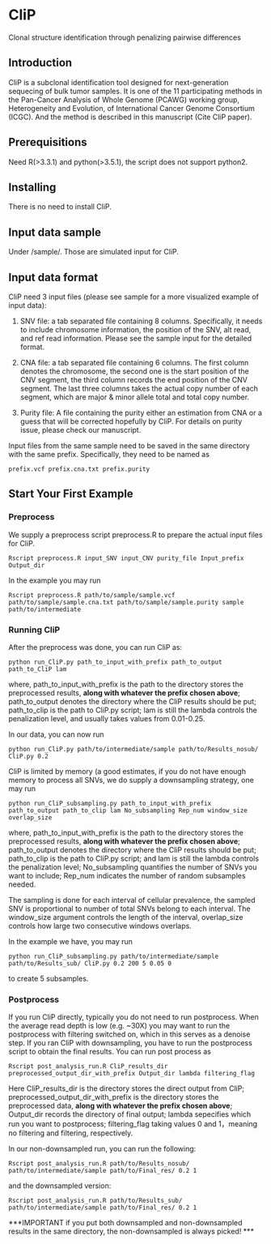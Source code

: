 # CliP
Clonal structure identification through penalizing pairwise differences

## Introduction
CliP is a subclonal identification tool designed for next-generation sequecing of bulk tumor samples. It is one of the 11  participating methods in the Pan-Cancer Analysis of Whole Genome (PCAWG) working group, Heterogeneity and Evolution, of International Cancer Genome Consortium (ICGC). And the method is described in this manuscript (Cite CliP paper).

## Prerequisitions
Need R(>3.3.1) and python(>3.5.1), the script does not support python2.

## Installing
There is no need to install CliP.

## Input data sample
Under /sample/. Those are simulated input for CliP.

## Input data format
CliP need 3 input files (please see sample for a more visualized example of input data):

1. SNV file: a tab separated file containing 8 columns. Specifically, it needs to include chromosome information, the position of the SNV, alt read, and ref read information. Please see the sample input for the detailed format. 

2. CNA file: a tab separated file containing 6 columns. The first column denotes the chromosome, the second one is the start position of the CNV segment, the third column records the end position of the CNV segment. The last three columns takes the actual copy number of each segment, which are major & minor allele total and total copy number.

3. Purity file: A file containing the purity either an estimation from CNA or a guess that will be corrected hopefully by CliP. For details on purity issue, please check our manuscript. 

Input files from the same sample need to be saved in the same directory with the same prefix. Specifically, they need to be named as
```
prefix.vcf prefix.cna.txt prefix.purity
```

## Start Your First Example

### Preprocess 
We supply a preprocess script preprocess.R to prepare the actual input files for CliP.
```
Rscript preprocess.R input_SNV input_CNV purity_file Input_prefix Output_dir
```

In the example you may run
```
Rscript preprocess.R path/to/sample/sample.vcf path/to/sample/sample.cna.txt path/to/sample/sample.purity sample path/to/intermediate
```

### Running CliP
After the preprocess was done, you can run CliP as:
```
python run_CliP.py path_to_input_with_prefix path_to_output path_to_CliP lam
```
where, path_to_input_with_prefix is the path to the directory stores the preprocessed results, **along with whatever the prefix chosen above**; path_to_output denotes the directory where the CliP results should be put; path_to_clip is the path to CliP.py script; lam is still the lambda controls the penalization level, and usually takes values from 0.01-0.25.

In our data, you can now run
```
python run_CliP.py path/to/intermediate/sample path/to/Results_nosub/ CliP.py 0.2
```

CliP is limited by memory (a good estimates, if you do not have enough memory to process all SNVs, we do supply a downsampling strategy, one may run 
```
python run_CliP_subsampling.py path_to_input_with_prefix path_to_output path_to_clip lam No_subsampling Rep_num window_size overlap_size
```
where, path_to_input_with_prefix is the path to the directory stores the preprocessed results, **along with whatever the prefix chosen above**; path_to_output denotes the directory where the CliP results should be put; path_to_clip is the path to CliP.py script; and lam is still the lambda controls the penalization level; No_subsampling quantifies the number of SNVs you want to include; Rep_num indicates the number of random subsamples needed.

The sampling is done for each interval of cellular prevalence, the sampled SNV is proportional to number of total SNVs belong to each interval. The window_size argument controls the length of the interval, overlap_size controls how large two consecutive windows overlaps. 

In the example we have, you may run
```
python run_CliP_subsampling.py path/to/intermediate/sample path/to/Results_sub/ CliP.py 0.2 200 5 0.05 0

```
to create 5 subsamples.

### Postprocess
If you run CliP directly, typically you do not need to run postprocess. When the average read depth is low (e.g. ~30X) you may want to run the postprocess with filtering switched on, which in this serves as a denoise step. If you ran CliP with downsampling, you have to run the postprocess script to obtain the final results. You can run post process as
```
Rscript post_analysis_run.R CliP_results_dir preprocessed_output_dir_with_prefix Output_dir lambda filtering_flag
```
Here CliP_results_dir is the directory stores the direct output from CliP; preprocessed_output_dir_with_prefix is the directory stores the preprocessed data, **along with whatever the prefix chosen above**; Output_dir records the directory of final output; lambda sepecifies which run you want to postprocess; 
filtering_flag taking values 0 and 1，meaning no filtering and filtering, respectively. 

In our non-downsampled run, you can run the following:
```
Rscript post_analysis_run.R path/to/Results_nosub/ path/to/intermediate/sample path/to/Final_res/ 0.2 1
```
and the downsampled version:
```
Rscript post_analysis_run.R path/to/Results_sub/ path/to/intermediate/sample path/to/Final_res/ 0.2 1
```
***IMPORTANT if you put both downsampled and non-downsampled results in the same directory, the non-downsampled is always picked! ***





